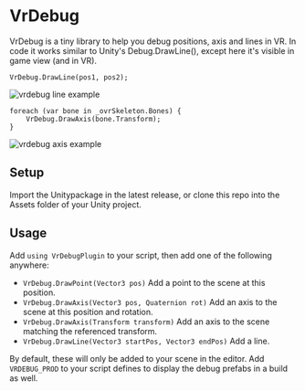 # VrDebug

VrDebug is a tiny library to help you debug positions, axis and lines in VR.
In code it works similar to Unity's Debug.DrawLine(), except here it's visible in game view (and in VR).

```
VrDebug.DrawLine(pos1, pos2);
```
![vrdebug line example](https://i.imgur.com/49zmTSY.gif)


```
foreach (var bone in _ovrSkeleton.Bones) {
    VrDebug.DrawAxis(bone.Transform);
}
```
![vrdebug axis example](https://i.imgur.com/z3Kyc1e.gif)



## Setup

Import the Unitypackage in the latest release, or clone this repo into the Assets folder of your Unity project.

## Usage

Add `using VrDebugPlugin` to your script, then add one of the following anywhere:
* `VrDebug.DrawPoint(Vector3 pos)` Add a point to the scene at this position.
* `VrDebug.DrawAxis(Vector3 pos, Quaternion rot)` Add an axis to the scene at this position and rotation.
* `VrDebug.DrawAxis(Transform transform)` Add an axis to the scene matching the referenced transform.
* `VrDebug.DrawLine(Vector3 startPos, Vector3 endPos)` Add a line.

By default, these will only be added to your scene in the editor. Add `VRDEBUG_PROD` to your script defines to display the debug prefabs in a build as well.
